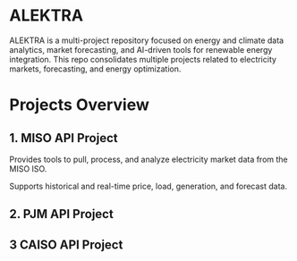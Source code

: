 # ALEKTRA

ALEKTRA is a multi-project repository focused on energy and climate data analytics, market forecasting, and AI-driven tools for renewable energy integration. This repo consolidates multiple projects related to electricity markets, forecasting, and energy optimization.

# Projects Overview
## 1. MISO API Project

Provides tools to pull, process, and analyze electricity market data from the MISO ISO.

Supports historical and real-time price, load, generation, and forecast data.

## 2. PJM API Project

## 3 CAISO API Project
